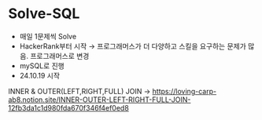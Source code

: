 # Solve-SQL
- 매일 1문제씩 Solve
- HackerRank부터 시작 → 프로그래머스가 더 다양하고 스킬을 요구하는 문제가 많음. 프로그래머스로 변경
- mySQL로 진행
- 24.10.19 시작


INNER & OUTER(LEFT,RIGHT,FULL) JOIN → https://loving-carp-ab8.notion.site/INNER-OUTER-LEFT-RIGHT-FULL-JOIN-12fb3da1c1d980fda670f346f4ef0ed8

